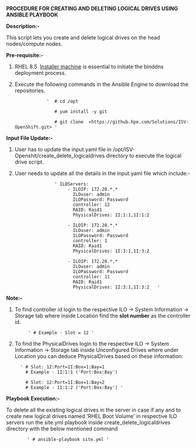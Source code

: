﻿**PROCEDURE FOR CREATING AND DELETING LOGICAL DRIVES USING ANSIBLE PLAYBOOK**

**Description:-**

This script lets you create and delete logical drives on the head nodes/compute nodes.

**Pre-requisite:-**

1. RHEL 8.5  [Installer machine](https://hewlettpackard.github.io/hpe-solutions-hpecp/5.2-Synergy/Solution-Deployment/Host-Configuration.html#installer-machine "https://hewlettpackard.github.io/hpe-solutions-hpecp/5.2-synergy/solution-deployment/host-configuration.html#installer-machine") is essential to initiate the binddns deployment process.
2. Execute the following commands in the Ansible Engine to download the repositories.

                   '  # cd /opt

                      # yum install -y git

                      # git clone  <https://github.hpe.com/Solutions/ISV-OpenShift.git> '


**Input File Update:-**

1. User has to update the input.yaml file in /opt/ISV-Openshit/create_delete_logicaldrives directory to  execute the logical drive script.
2. User needs to update all the details in the input.yaml file which include:-
                      
                      ' ILOServers:
                           - ILOIP: 172.28.*.*
                             ILOuser: admin
                             ILOPassword: Password
                             controller: 12  
                             RAID: Raid1
                             PhysicalDrives: 1I:1:1,1I:1:2  

                           - ILOIP: 172.28.*.*
                             ILOuser: admin
                             ILOPassword: Password
                             controller: 1
                             RAID: Raid1
                             PhysicalDrives: 1I:3:1,1I:3:2

                           - ILOIP: 172.28.*.*
                             ILOuser: admin
                             ILOPassword: Password
                             controller: 11
                             RAID: Raid1
                             PhysicalDrives: 1I:3:1,1I:3:2   '

**Note:-**

1. To find controller id login to the respective ILO -> System Information -> Storage tab where inside Location find the **slot number** as the controller id. 

            ' # Example - Slot = 12 '

2. To find the PhysicalDrives login to the respective ILO -> System Information -> Storage tab inside Unconfigured Drives where under Location you can deduce PhysicalDrives based on these information:
         
         ' # Slot: 12:Port=1I:Box=1:Bay=1
           # Example - 1I:1:1 ('Port:Box:Bay')

           # Slot: 12:Port=1I:Box=1:Bay=2
           # Example - 1I:1:2 ('Port:Box:Bay') '
                        
**Playbook Execution:-**

To delete all the existing logical drives in the server in case if any and to create new logical drives named 'RHEL Boot Volume' in respective ILO servers run the site.yml playbook inside create_delete_logicaldrives directory with the below mentioned command                   

            ' # ansible-playbook site.yml '



